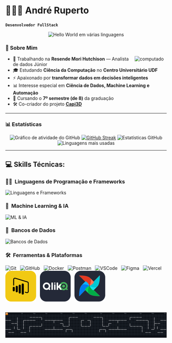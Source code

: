 # 👨🏻‍💻 André Ruperto

**`Desenvolvedor FullStack`**

<p align="center">
  <img src="https://user-images.githubusercontent.com/74038190/226190894-18e959ba-d458-4a94-ac44-790190f2a947.gif" width="60%" alt="Hello World em várias linguagens" />
</p>

### 🧠 Sobre Mim

<img align="right" alt="computado" src="https://user-images.githubusercontent.com/74038190/212749168-86d6c7ab-98da-409b-998f-c5b74721badd.gif" width="100" />

- 🔭 Trabalhando na **Resende Mori Hutchison** — Analista de dados Júnior  
- 🎓 Estudando **Ciência da Computação** no **Centro Universitário UDF**  
- ⚡ Apaixonado por **transformar dados em decisões inteligentes**  
- 📊 Interesse especial em **Ciência de Dados, Machine Learning e Automação**  
- 🧩 Cursando o **7º semestre (de 8)** da graduação  
- 🛠️ Co-criador do projeto [**Capi3D**](https://capi3d.com.br/)

---

### 📊 Estatísticas

<div align="center">
  <img src="https://github-readme-activity-graph.vercel.app/graph?username=AndreRuperto&theme=merko" alt="Gráfico de atividade do GitHub" />
  <a href="https://git.io/streak-stats"><img src="https://streak-stats.demolab.com?user=AndreRuperto&theme=merko" alt="GitHub Streak" /></a>
  <img src="https://github-readme-stats.vercel.app/api?username=AndreRuperto&show_icons=true&include_all_commits=true&count_private=true&theme=merko&rank_icon=github&border_radius=10" height="150" alt="Estatísticas GitHub" />
  <img src="https://github-readme-stats.vercel.app/api/top-langs?username=AndreRuperto&locale=en&hide_title=false&layout=compact&card_width=320&langs_count=5&theme=merko&border_radius=10" height="150" alt="Linguagens mais usadas" />

</div>

---

## 💻 Skills Técnicas:

### 🧑‍💻 &nbsp;Linguagens de Programação e Frameworks  
![Linguagens e Frameworks](https://skillicons.dev/icons?i=py,nodejs,c,cpp,js,ts,html,css,fastapi,django,flask)

### 🧠 &nbsp;Machine Learning & IA  
![ML & IA](https://skillicons.dev/icons?i=sklearn,tensorflow,pytorch,opencv,selenium)

### 💾 &nbsp;Bancos de Dados  
![Bancos de Dados](https://skillicons.dev/icons?i=postgres,mysql,sqlite)

### 🛠️ &nbsp;Ferramentas & Plataformas
<p align="left">
  <img src="https://skillicons.dev/icons?i=git" alt="Git" />
  <span>&nbsp;</span>
  <img src="https://skillicons.dev/icons?i=github" alt="GitHub" />
  <span>&nbsp;</span>
  <img src="https://skillicons.dev/icons?i=docker" alt="Docker" />
  <span>&nbsp;</span>
  <img src="https://skillicons.dev/icons?i=postman" alt="Postman" />
  <span>&nbsp;</span>
  <img src="https://skillicons.dev/icons?i=vscode" alt="VSCode" />
  <span>&nbsp;</span>
  <img src="https://skillicons.dev/icons?i=figma" alt="Figma" />
  <span>&nbsp;</span>
  <img src="https://skillicons.dev/icons?i=vercel" alt="Vercel" />
  <span>&nbsp;</span>
  <img src="./assets/icons/powerbi.svg" alt="Power BI" />
  <span>&nbsp;</span>
  <img src="./assets/icons/qlik.svg" alt="Qlik" />
  <span>&nbsp;</span>
  <img src="./assets/icons/airflow.svg" alt="Airflow" />
</p>

<br>

<div align="center">
  <img src="https://raw.githubusercontent.com/AndreRuperto/AndreRuperto/output/github-contribution-grid.svg" alt="Snake animation" />
</div>
